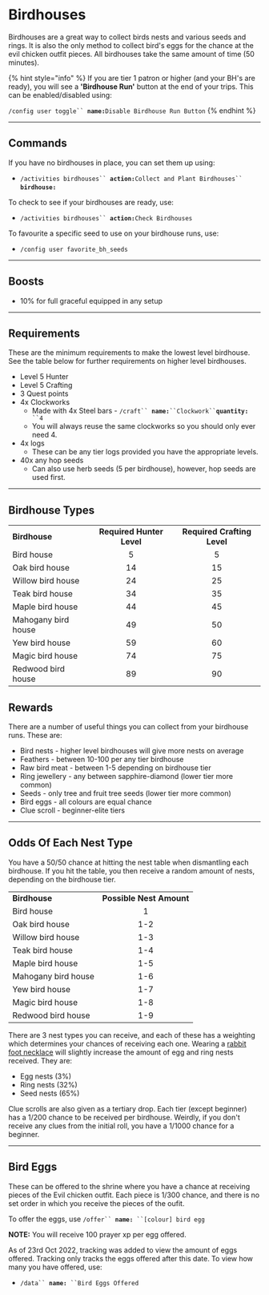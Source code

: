 # Birdhouses

Birdhouses are a great way to collect birds nests and various seeds and rings. It is also the only method to collect bird's eggs for the chance at the evil chicken outfit pieces. All birdhouses take the same amount of time (50 minutes).

{% hint style="info" %}
If you are tier 1 patron or higher (and your BH's are ready), you will see a **'Birdhouse Run'** button at the end of your trips. This can be enabled/disabled using:

`/config user toggle`` `**`name:`**`Disable Birdhouse Run Button`
{% endhint %}

***

## Commands

If you have no birdhouses in place, you can set them up using:

* `/activities birdhouses`` `**`action:`**`Collect and Plant Birdhouses`` `**`birdhouse:`**

To check to see if your birdhouses are ready, use:

* `/activities birdhouses`` `**`action:`**`Check Birdhouses`

To favourite a specific seed to use on your birdhouse runs, use:

* `/config user favorite_bh_seeds`

***

## Boosts

* 10% for full graceful equipped in any setup

***

## Requirements

These are the minimum requirements to make the lowest level birdhouse. See the table below for further requirements on higher level birdhouses.

* Level 5 Hunter
* Level 5 Crafting
* 3 Quest points
* 4x Clockworks
  * Made with 4x Steel bars - `/craft`` `**`name:`**` ``Clockwork`` `**`quantity:`**` ``4`
  * You will always reuse the same clockworks so you should only ever need 4.
* 4x logs
  * These can be any tier logs provided you have the appropriate levels.
* 40x any hop seeds
  * Can also use herb seeds (5 per birdhouse), however, hop seeds are used first.

***

## Birdhouse Types

|                     |                           |                             |
| ------------------- | :-----------------------: | :-------------------------: |
| **Birdhouse**       | **Required Hunter Level** | **Required Crafting Level** |
| Bird house          |             5             |              5              |
| Oak bird house      |             14            |              15             |
| Willow bird house   |             24            |              25             |
| Teak bird house     |             34            |              35             |
| Maple bird house    |             44            |              45             |
| Mahogany bird house |             49            |              50             |
| Yew bird house      |             59            |              60             |
| Magic bird house    |             74            |              75             |
| Redwood bird house  |             89            |              90             |

## Rewards

There are a number of useful things you can collect from your birdhouse runs. These are:

* Bird nests - higher level birdhouses will give more nests on average
* Feathers - between 10-100 per any tier birdhouse
* Raw bird meat - between 1-5 depending on birdhouse tier
* Ring jewellery - any between sapphire-diamond (lower tier more common)
* Seeds - only tree and fruit tree seeds (lower tier more common)
* Bird eggs - all colours are equal chance
* Clue scroll - beginner-elite tiers

***

## Odds Of Each Nest Type

You have a 50/50 chance at hitting the nest table when dismantling each birdhouse. If you hit the table, you then receive a random amount of nests, depending on the birdhouse tier.

|                     |                          |
| ------------------- | :----------------------: |
| **Birdhouse**       | **Possible Nest Amount** |
| Bird house          |             1            |
| Oak bird house      |            1-2           |
| Willow bird house   |            1-3           |
| Teak bird house     |            1-4           |
| Maple bird house    |            1-5           |
| Mahogany bird house |            1-6           |
| Yew bird house      |            1-7           |
| Magic bird house    |            1-8           |
| Redwood bird house  |            1-9           |

There are 3 nest types you can receive, and each of these has a weighting which determines your chances of receiving each one. Wearing a [rabbit foot necklace](./#rabbit-foot-necklace) will slightly increase the amount of egg and ring nests received. They are:

* Egg nests (3%)
* Ring nests (32%)
* Seed nests (65%)

Clue scrolls are also given as a tertiary drop. Each tier (except beginner) has a 1/200 chance to be received per birdhouse. Weirdly, if you don't receive any clues from the initial roll, you have a 1/1000 chance for a beginner.

***

## Bird Eggs

These can be offered to the shrine where you have a chance at receiving pieces of the Evil chicken outfit. Each piece is 1/300 chance, and there is no set order in which you receive the pieces of the oufit.

To offer the eggs, use `/offer`` `**`name:`**` ``[colour] bird egg`

**NOTE:** You will receive 100 prayer xp per egg offered.

As of 23rd Oct 2022, tracking was added to view the amount of eggs offered. Tracking only tracks the eggs offered after this date. To view how many you have offered, use:

* `/data`` `**`name:`**` ``Bird Eggs Offered`

